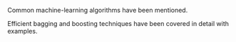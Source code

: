 Common machine-learning algorithms have been mentioned. 

Efficient bagging and boosting techniques have been covered in detail with examples.
